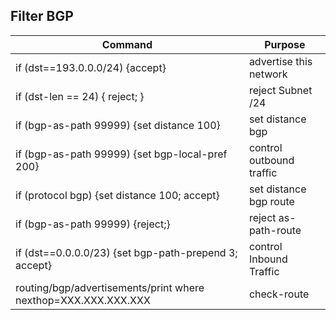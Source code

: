 ## Filter BGP

| Command | 	Purpose |
| --- | --- |
| if (dst==193.0.0.0/24) {accept} | advertise this network  |
| if (dst-len == 24) { reject; } | reject Subnet /24 |
| if (bgp-as-path 99999) {set distance 100} | set distance bgp |
| if (bgp-as-path 99999) {set bgp-local-pref 200} | control outbound traffic |
| if (protocol bgp) {set distance 100; accept} | set distance  bgp route |
| if (bgp-as-path 99999) {reject;} | reject as-path-route |
| if (dst==0.0.0.0/23) {set bgp-path-prepend 3; accept} | control Inbound Traffic
| routing/bgp/advertisements/print where nexthop=XXX.XXX.XXX.XXX | check-route |
